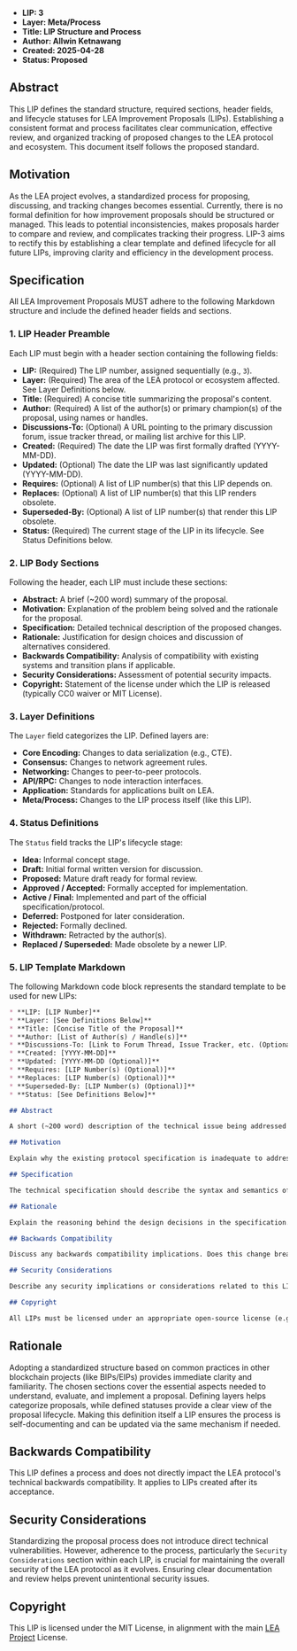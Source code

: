 * **LIP: 3**
* **Layer: Meta/Process**
* **Title: LIP Structure and Process**
* **Author: Allwin Ketnawang**
* **Created: 2025-04-28**
* **Status: Proposed**

## Abstract

This LIP defines the standard structure, required sections, header fields, and lifecycle statuses for LEA Improvement Proposals (LIPs). Establishing a consistent format and process facilitates clear communication, effective review, and organized tracking of proposed changes to the LEA protocol and ecosystem. This document itself follows the proposed standard.

## Motivation

As the LEA project evolves, a standardized process for proposing, discussing, and tracking changes becomes essential. Currently, there is no formal definition for how improvement proposals should be structured or managed. This leads to potential inconsistencies, makes proposals harder to compare and review, and complicates tracking their progress. LIP-3 aims to rectify this by establishing a clear template and defined lifecycle for all future LIPs, improving clarity and efficiency in the development process.

## Specification

All LEA Improvement Proposals MUST adhere to the following Markdown structure and include the defined header fields and sections.

### 1. LIP Header Preamble

Each LIP must begin with a header section containing the following fields:

* **LIP:** (Required) The LIP number, assigned sequentially (e.g., `3`).
* **Layer:** (Required) The area of the LEA protocol or ecosystem affected. See Layer Definitions below.
* **Title:** (Required) A concise title summarizing the proposal's content.
* **Author:** (Required) A list of the author(s) or primary champion(s) of the proposal, using names or handles.
* **Discussions-To:** (Optional) A URL pointing to the primary discussion forum, issue tracker thread, or mailing list archive for this LIP.
* **Created:** (Required) The date the LIP was first formally drafted (YYYY-MM-DD).
* **Updated:** (Optional) The date the LIP was last significantly updated (YYYY-MM-DD).
* **Requires:** (Optional) A list of LIP number(s) that this LIP depends on.
* **Replaces:** (Optional) A list of LIP number(s) that this LIP renders obsolete.
* **Superseded-By:** (Optional) A list of LIP number(s) that render this LIP obsolete.
* **Status:** (Required) The current stage of the LIP in its lifecycle. See Status Definitions below.

### 2. LIP Body Sections

Following the header, each LIP must include these sections:

* **Abstract:** A brief (~200 word) summary of the proposal.
* **Motivation:** Explanation of the problem being solved and the rationale for the proposal.
* **Specification:** Detailed technical description of the proposed changes.
* **Rationale:** Justification for design choices and discussion of alternatives considered.
* **Backwards Compatibility:** Analysis of compatibility with existing systems and transition plans if applicable.
* **Security Considerations:** Assessment of potential security impacts.
* **Copyright:** Statement of the license under which the LIP is released (typically CC0 waiver or MIT License).

### 3. Layer Definitions

The `Layer` field categorizes the LIP. Defined layers are:

* **Core Encoding:** Changes to data serialization (e.g., CTE).
* **Consensus:** Changes to network agreement rules.
* **Networking:** Changes to peer-to-peer protocols.
* **API/RPC:** Changes to node interaction interfaces.
* **Application:** Standards for applications built on LEA.
* **Meta/Process:** Changes to the LIP process itself (like this LIP).

### 4. Status Definitions

The `Status` field tracks the LIP's lifecycle stage:

* **Idea:** Informal concept stage.
* **Draft:** Initial formal written version for discussion.
* **Proposed:** Mature draft ready for formal review.
* **Approved / Accepted:** Formally accepted for implementation.
* **Active / Final:** Implemented and part of the official specification/protocol.
* **Deferred:** Postponed for later consideration.
* **Rejected:** Formally declined.
* **Withdrawn:** Retracted by the author(s).
* **Replaced / Superseded:** Made obsolete by a newer LIP.

### 5. LIP Template Markdown

The following Markdown code block represents the standard template to be used for new LIPs:

```markdown
* **LIP: [LIP Number]**
* **Layer: [See Definitions Below]**
* **Title: [Concise Title of the Proposal]**
* **Author: [List of Author(s) / Handle(s)]**
* **Discussions-To: [Link to Forum Thread, Issue Tracker, etc. (Optional)]**
* **Created: [YYYY-MM-DD]**
* **Updated: [YYYY-MM-DD (Optional)]**
* **Requires: [LIP Number(s) (Optional)]**
* **Replaces: [LIP Number(s) (Optional)]**
* **Superseded-By: [LIP Number(s) (Optional)]**
* **Status: [See Definitions Below]**

## Abstract

A short (~200 word) description of the technical issue being addressed and the proposed change.

## Motivation

Explain why the existing protocol specification is inadequate to address the problem solved by this LIP. It should clearly state the proposal's purpose and rationale.

## Specification

The technical specification should describe the syntax and semantics of any new feature. The specification should be detailed enough to allow competing, interoperable implementations for the LEA blockchain. Include any modifications to existing structures (like CTE tags/fields), new data structures, algorithms, or protocols.

## Rationale

Explain the reasoning behind the design decisions in the specification. Why were particular design choices made? What alternatives were considered, and why were they not chosen? This section should cover engineering trade-offs.

## Backwards Compatibility

Discuss any backwards compatibility implications. Does this change break existing rules or implementations? How will the transition be handled? Proposals that are not backward compatible must specify how the incompatibility is justified.

## Security Considerations

Describe any security implications or considerations related to this LIP. This includes potential attack vectors, impacts on privacy, or changes to the system's overall security assumptions.

## Copyright

All LIPs must be licensed under an appropriate open-source license (e.g., MIT License).
```

## Rationale

Adopting a standardized structure based on common practices in other blockchain projects (like BIPs/EIPs) provides immediate clarity and familiarity. The chosen sections cover the essential aspects needed to understand, evaluate, and implement a proposal. Defining layers helps categorize proposals, while defined statuses provide a clear view of the proposal lifecycle. Making this definition itself a LIP ensures the process is self-documenting and can be updated via the same mechanism if needed.

## Backwards Compatibility

This LIP defines a process and does not directly impact the LEA protocol's technical backwards compatibility. It applies to LIPs created after its acceptance.

## Security Considerations

Standardizing the proposal process does not introduce direct technical vulnerabilities. However, adherence to the process, particularly the `Security Considerations` section within each LIP, is crucial for maintaining the overall security of the LEA protocol as it evolves. Ensuring clear documentation and review helps prevent unintentional security issues.

## Copyright

This LIP is licensed under the MIT License, in alignment with the main [LEA Project](https://getlea.org) License.